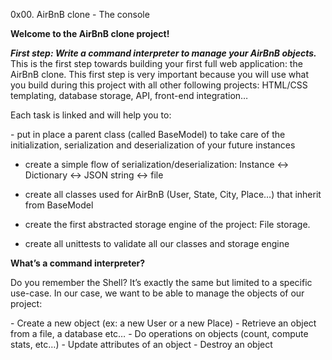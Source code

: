 0x00. AirBnB clone - The console


<b>Welcome to the AirBnB clone project!</b><br>


<b><i>First step: Write a command interpreter to manage your AirBnB objects.</i></b>
This is the first step towards building your first full web application: the AirBnB clone. This first step is very important because you will use what you build during this project with all other following projects: HTML/CSS templating, database storage, API, front-end integration…<br>
<p>Each task is linked and will help you to:</p>
- put in place a parent class (called BaseModel) to take care of the initialization, serialization and deserialization of your future instances

- create a simple flow of serialization/deserialization: Instance <-> Dictionary <-> JSON string <-> file

- create all classes used for AirBnB (User, State, City, Place…) that inherit from BaseModel

- create the first abstracted storage engine of the project: File storage.

- create all unittests to validate all our classes and storage engine


<b>What’s a command interpreter?</b><br>
<p>Do you remember the Shell? It’s exactly the same but limited to a specific use-case. In our case, we want to be able to manage the objects of our project:</p>
- Create a new object (ex: a new User or a new Place)
- Retrieve an object from a file, a database etc…
- Do operations on objects (count, compute stats, etc…)
- Update attributes of an object
- Destroy an object
